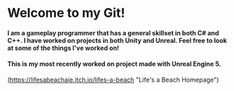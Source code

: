 # Welcome to my Git!
#### I am a gameplay programmer that has a general skillset in both C# and C++. I have worked on projects in both Unity and Unreal. Feel free to look at some of the things I've worked on!

#### This is my most recently worked on project made with Unreal Engine 5.

(https://lifesabeachaie.itch.io/lifes-a-beach "Life's a Beach Homepage")

<!--
**parisrainey/parisrainey** is a ✨ _special_ ✨ repository because its `README.md` (this file) appears on your GitHub profile.

Here are some ideas to get you started:

- 🔭 I’m currently working on ...
- 🌱 I’m currently learning ...
- 👯 I’m looking to collaborate on ...
- 🤔 I’m looking for help with ...
- 💬 Ask me about ...
- 📫 How to reach me: ...
- 😄 Pronouns: ...
- ⚡ Fun fact: ...
-->
